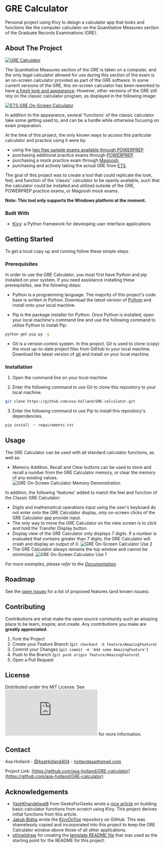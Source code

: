 # GRE Calculator
 Personal project using Kivy to deisgn a calculator app that looks and functions like the computer calculator on the Quantitative Measures section of the Graduate Records Examinations (GRE).

<!-- ABOUT THE PROJECT -->
## About The Project

[![GRE Calculator][product-screenshot]](https://github.com/asa-holland/GRE-calculator)

The Quantitative Measures section of the GRE is taken on a computer, and the only legal calculator allowed for use during this section of the exam is an on-screen calculator provided as part of the GRE software. In some current versions of the GRE, this on-screen calculator has been reworked to have [a fresh look and appearance](https://www.ets.org/gre/revised_general/prepare/quantitative_reasoning/calculator/). However, other versions of the GRE still rely on the classic calculator program, as displayed in the following image:

[![ETS GRE On-Screen Calculator][old-calculator-screenshot]](https://magoosh.com/gre/2016/can-you-use-a-calculator-on-the-new-gre/)

In addition to the appearance, several 'functions' of the classic calculator take some getting used to, and can be a hurdle while otherwise focusing on exam preparation.

At the time of this project, the only known ways to access this particular calculator and practice using it were by:
* using the [two free sample exams available through POWERPREP](https://ereg.ets.org/ereg/public/testPrep/viewtestPreparation?_p=GRI).
* purchasing additional practice exams through [POWERPREP](https://ereg.ets.org/ereg/public/testPrep/viewtestPreparation?_p=GRI).
* purchasing a mock practice exam through [Magoosh](https://magoosh.com/gre/2011/mock-tests-for-the-new-gre/).
* purchasing and actively taking the actual GRE from [ETS](https://www.ets.org/gre).

The goal of this project was to create a tool that could replicate the look, feel, and function of the 'classic' calculator to be openly available, such that the calculator could be installed and utilized outside of the GRE, POWERPREP practice exams, or Magoosh mock exams.

**Note: This tool only supports the Windows platform at the moment.**


### Built With

* [Kivy](https://kivy.org/doc/stable/): a Python framework for developing user interface applications 


<!-- GETTING STARTED -->
## Getting Started

To get a local copy up and running follow these simple steps.

### Prerequisites

In order to use the GRE Calculator, you must first have Python and pip installed on your system. If you need assistance installing these prerequisites, see the folowing steps:
* Python is a programming language. The majority of this project's code base is written in Python. Download the latest version of [Python](https://www.python.org/downloads/) and install onto your local machine.

* Pip is the package installer for Python. Once Python is installed, open your local machine's command line and use the following command to utilize Python to install Pip:
```sh
python get-pip.py -g
```

* Git is a version control system. In this project, Git is used to clone (copy) the most up-to-date project files from GitHub to your local machine. Download the latest version of [git](https://git-scm.com/download/win) and install on your local machine.


### Installation

1. Open the command line on your local machine.

2. Enter the following command to use Git to clone this repository to your local machine.
```sh
git clone https://github.com/asa-holland/GRE-calculator.git
```
3. Enter the following command to use Pip to install this repository's dependencies.
```sh
pip install -r requirements.txt
```



<!-- USAGE EXAMPLES -->
## Usage

The GRE Calculator can be used with all standard calculator functions, as well as:
* Memory Addition, Recall and Clear buttons can be used to store and recall a number from the GRE Calculator memory, or clear the memory of any existing values.
![GRE On-Screen Calculator Memory Demonstration][use-gif-memory]

In addition, the following 'features' added to match the feel and function of the Classic GRE Calculator:
* Digits and mathematical operations input using the user's keyboard do not enter onto the GRE Calculator display, only on-screen clicks of the GRE Calculator app provide input.
* The only way to move the GRE Calculator on the view screen is to click and hold the Transfer Display button.
* Display view of the GRE Calculator only displays 7 digits. If a number is evaluated that contains greater than 7 digits, the GRE Calculator will crash and display an output of 0.
![GRE On-Screen Calculator Use 2][use-gif-2]
* The GRE Calculator always remains the top window and cannot be minimized.
![GRE On-Screen Calculator Use 1][use-gif-1]


_For more examples, please refer to the [Documentation](https://example.com)_



<!-- ROADMAP -->
## Roadmap

See the [open issues](https://github.com/asa-holland/GRE-calculator/issues) for a list of proposed features (and known issues).



<!-- CONTRIBUTING -->
## Contributing

Contributions are what make the open source community such an amazing place to be learn, inspire, and create. Any contributions you make are **greatly appreciated**.

1. Fork the Project
2. Create your Feature Branch (`git checkout -b feature/AmazingFeature`)
3. Commit your Changes (`git commit -m 'Add some AmazingFeature'`)
4. Push to the Branch (`git push origin feature/AmazingFeature`)
5. Open a Pull Request



<!-- LICENSE -->
## License

Distributed under the MIT License. See ![LICENSE][license-url] for more information.



<!-- CONTACT -->
## Contact

Asa Holland - [@AsaHolland404](https://twitter.com/AsaHolland404) - hollandasa@gmail.com

Project Link: [https://github.com/asa-holland/GRE-calculator](https://github.com/asa-holland/GRE-calculator)



<!-- ACKNOWLEDGEMENTS -->
## Acknowledgements

* [YashKhandelwal8](https://auth.geeksforgeeks.org/user/YashKhandelwal8/articles) from GeeksForGeeks wrote a [nice article](https://www.geeksforgeeks.org/how-to-make-calculator-using-kivy-python/) on building basic calculator functions from scratch using Kivy. This project derives initial functions from this article.
* [Jakub Bláha](https://github.com/JakubBlaha) wrote the [KivyOnTop](https://github.com/JakubBlaha/KivyOnTop) repository on GitHub. This was shamelessly copied and incorporated into this project to keep the GRE Calculator window above those of all other applications.
* [othneildrew](https://github.com/othneildrew) for creating the [template README file](https://github.com/othneildrew/Best-README-Template) that was used as the starting point for the README for this project. 





<!-- MARKDOWN LINKS & IMAGES -->
[contributors-shield]: https://img.shields.io/github/contributors/github_username/repo.svg?style=flat-square
[contributors-url]: https://github.com/asa-holland/GRE-calculator/graphs/contributors
[forks-shield]: https://github.com/asa-holland/GRE-calculator.svg?style=flat-square
[forks-url]: https://github.com/asa-holland/GRE-calculator/network/members
[stars-shield]: https://github.com/asa-holland/GRE-calculator.svg?style=flat-square
[stars-url]: https://github.com/asa-holland/GRE-calculator/stargazers
[issues-shield]: https://github.com/asa-holland/GRE-calculator.svg?style=flat-square
[issues-url]: https://github.com/asa-holland/GRE-calculator/issues
[license-shield]: https://github.com/asa-holland/GRE-calculator.svg?style=flat-square
[license-url]: https://github.com/asa-holland/GRE-calculator/blob/master/LICENSE.txt
[linkedin-shield]: https://img.shields.io/badge/-LinkedIn-black.svg?style=flat-square&logo=linkedin&colorB=555
[linkedin-url]: https://www.linkedin.com/in/asa-holland-a2a0b5b7/
[product-screenshot]: images/screenshot.png
[old-calculator-screenshot]: images/gre_calculator_old_version.JPG
[use-gif-1]: images/arithmetic1.gif
[use-gif-2]: images/arithmetic2.gif
[use-gif-memory]: images/memory.gif
